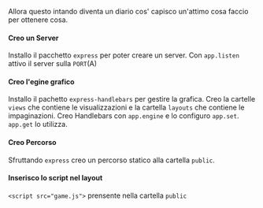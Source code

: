 Allora questo intando diventa un diario cos' capisco un'attimo cosa faccio per ottenere cosa.

#### Creo un Server

Installo il pacchetto `express` per poter creare un server.
Con `app.listen` attivo il server sulla `PORT`(A)

#### Creo l'egine grafico

Installo il pachetto `express-handlebars` per gestire la grafica.
Creo la cartelle `views` che contiene le visualizzazioni e la cartella `layouts` che contiene le impaginazioni.
Creo Handlebars con `app.engine` e lo configuro `app.set`.
`app.get` lo utilizza.

#### Creo Percorso
Sfruttando `express` creo un percorso statico alla cartella `public`.

#### Inserisco lo script nel layout
`<script src="game.js">` prensente nella cartella `public`